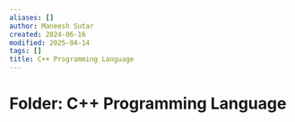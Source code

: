 ```yaml
---
aliases: []
author: Maneesh Sutar
created: 2024-06-16
modified: 2025-04-14
tags: []
title: C++ Programming Language
---
```


# Folder: C++ Programming Language
